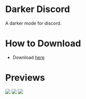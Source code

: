 # Darker Discord
A darker mode for discord.

# How to Download
- Download [here](https://github.com/MysticDevv/darker-discord/releases/download/v1.0/DarkerDiscord.theme.css)

# Previews
<img src="https://cdn.discordapp.com/attachments/724062593513160774/764722387425165372/fulldiscord.jpg"/>
<img src="https://cdn.discordapp.com/attachments/724062593513160774/764724998677856276/unknown.png"/>
<img src="https://cdn.discordapp.com/attachments/724062593513160774/764722079961448448/Screenshot_2020-10-11_012901.png"/>
